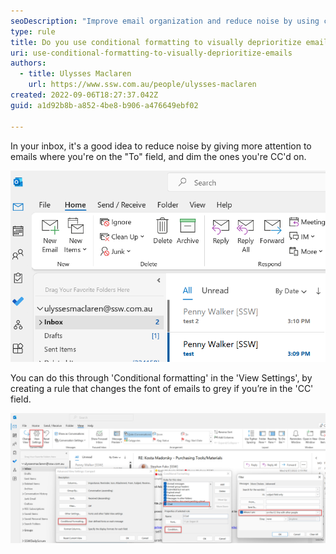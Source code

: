 ```yaml
---
seoDescription: "Improve email organization and reduce noise by using conditional formatting to visually deprioritize emails where you're only CC'd."
type: rule
title: Do you use conditional formatting to visually deprioritize emails you're CC'd on?
uri: use-conditional-formatting-to-visually-deprioritize-emails
authors:
  - title: Ulysses Maclaren
    url: https://www.ssw.com.au/people/ulysses-maclaren
created: 2022-09-06T18:27:37.042Z
guid: a1d92b8b-a852-4be8-b906-a476649ebf02

---
```


In your inbox, it's a good idea to reduce noise by giving more attention to emails where you're on the "To" field, and dim the ones you're CC'd on.

<!--endintro-->

![Figure: On these 2 emails... Subject "test" has recipient on "To:"; and subject "test 2" has recipient on "Cc:"](conditional-formatting-1.png)

You can do this through 'Conditional formatting' in the 'View Settings', by creating a rule that changes the font of emails to grey if you’re in the 'CC' field.

![Figure: Click View | View Settings | Conditional Formatting | Add | Condition](conditional-formatting-2.png)
